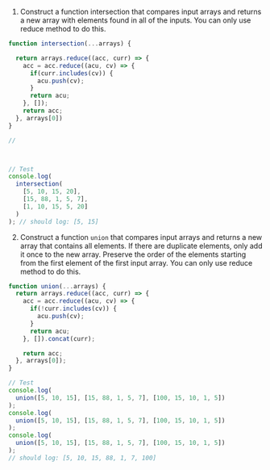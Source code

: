 1. Construct a function intersection that compares input arrays and returns a new array with elements found in all of the inputs. You can only use reduce method to do this.

```js
function intersection(...arrays) {

  return arrays.reduce((acc, curr) => {
    acc = acc.reduce((acu, cv) => {
      if(curr.includes(cv)) {
        acu.push(cv);
      }
      return acu;
    }, []);
    return acc;
  }, arrays[0])
}

//



// Test
console.log(
  intersection(
    [5, 10, 15, 20],
    [15, 88, 1, 5, 7],
    [1, 10, 15, 5, 20]
  )
); // should log: [5, 15]
```

2. Construct a function `union` that compares input arrays and returns a new array that contains all elements. If there are duplicate elements, only add it once to the new array. Preserve the order of the elements starting from the first element of the first input array. You can only use reduce method to do this.

```js
function union(...arrays) {
  return arrays.reduce((acc, curr) => {
    acc = acc.reduce((acu, cv) => {
      if(!curr.includes(cv)) {
        acu.push(cv);
      }
      return acu;
    }, []).concat(curr);

    return acc;
  }, arrays[0]);
}

// Test
console.log(
  union([5, 10, 15], [15, 88, 1, 5, 7], [100, 15, 10, 1, 5])
);
console.log(
  union([5, 10, 15], [15, 88, 1, 5, 7], [100, 15, 10, 1, 5])
);
console.log(
  union([5, 10, 15], [15, 88, 1, 5, 7], [100, 15, 10, 1, 5])
);
// should log: [5, 10, 15, 88, 1, 7, 100]
```

<!-- aa -->